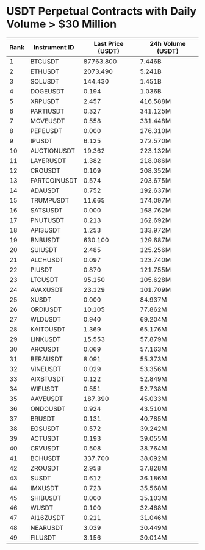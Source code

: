 # USDT Perpetual Contracts with Daily Volume > $30 Million

| Rank | Instrument ID | Last Price (USDT) | 24h Volume (USDT) |
|------|---------------|-------------------|-------------------|
| 1 | BTCUSDT | 87763.800 | 7.446B |
| 2 | ETHUSDT | 2073.490 | 5.241B |
| 3 | SOLUSDT | 144.430 | 1.451B |
| 4 | DOGEUSDT | 0.194 | 1.036B |
| 5 | XRPUSDT | 2.457 | 416.588M |
| 6 | PARTIUSDT | 0.327 | 341.125M |
| 7 | MOVEUSDT | 0.558 | 331.448M |
| 8 | PEPEUSDT | 0.000 | 276.310M |
| 9 | IPUSDT | 6.125 | 272.570M |
| 10 | AUCTIONUSDT | 19.362 | 223.132M |
| 11 | LAYERUSDT | 1.382 | 218.086M |
| 12 | CROUSDT | 0.109 | 208.352M |
| 13 | FARTCOINUSDT | 0.574 | 203.675M |
| 14 | ADAUSDT | 0.752 | 192.637M |
| 15 | TRUMPUSDT | 11.665 | 174.097M |
| 16 | SATSUSDT | 0.000 | 168.762M |
| 17 | PNUTUSDT | 0.213 | 162.692M |
| 18 | API3USDT | 1.253 | 133.972M |
| 19 | BNBUSDT | 630.100 | 129.687M |
| 20 | SUIUSDT | 2.485 | 125.256M |
| 21 | ALCHUSDT | 0.097 | 123.740M |
| 22 | PIUSDT | 0.870 | 121.755M |
| 23 | LTCUSDT | 95.150 | 105.628M |
| 24 | AVAXUSDT | 23.129 | 101.709M |
| 25 | XUSDT | 0.000 | 84.937M |
| 26 | ORDIUSDT | 10.105 | 77.862M |
| 27 | WLDUSDT | 0.940 | 69.204M |
| 28 | KAITOUSDT | 1.369 | 65.176M |
| 29 | LINKUSDT | 15.553 | 57.879M |
| 30 | ARCUSDT | 0.069 | 57.163M |
| 31 | BERAUSDT | 8.091 | 55.373M |
| 32 | VINEUSDT | 0.029 | 53.356M |
| 33 | AIXBTUSDT | 0.122 | 52.849M |
| 34 | WIFUSDT | 0.551 | 52.738M |
| 35 | AAVEUSDT | 187.390 | 45.033M |
| 36 | ONDOUSDT | 0.924 | 43.510M |
| 37 | BRUSDT | 0.131 | 40.785M |
| 38 | EOSUSDT | 0.572 | 39.242M |
| 39 | ACTUSDT | 0.193 | 39.055M |
| 40 | CRVUSDT | 0.508 | 38.764M |
| 41 | BCHUSDT | 337.700 | 38.092M |
| 42 | ZROUSDT | 2.958 | 37.828M |
| 43 | SUSDT | 0.612 | 36.186M |
| 44 | IMXUSDT | 0.723 | 35.568M |
| 45 | SHIBUSDT | 0.000 | 35.103M |
| 46 | WUSDT | 0.100 | 32.468M |
| 47 | AI16ZUSDT | 0.211 | 31.046M |
| 48 | NEARUSDT | 3.039 | 30.449M |
| 49 | FILUSDT | 3.156 | 30.014M |
